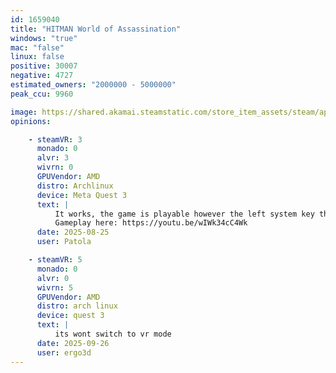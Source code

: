 ```yaml
---
id: 1659040
title: "HITMAN World of Assassination"
windows: "true"
mac: "false"
linux: false
positive: 30007
negative: 4727
estimated_owners: "2000000 - 5000000"
peak_ccu: 9960

image: https://shared.akamai.steamstatic.com/store_item_assets/steam/apps/1659040/header.jpg?t=1726140878
opinions:

    - steamVR: 3
      monado: 0
      alvr: 3
      wivrn: 0
      GPUVendor: AMD
      distro: Archlinux
      device: Meta Quest 3
      text: |
          It works, the game is playable however the left system key that SteamVR uses conflicts with the in-game menu, so key reassignments are needed (or choosing a community system configuration). Also, the sniping camera that works on Windows by showing a floating screen with the aim simply blacks out the screen on Linux. Will check again in the future to see if this improved. Also, at this moment couldn't make it work with WiVRn.
          Gameplay here: https://youtu.be/wIWk34cC4Wk
      date: 2025-08-25
      user: Patola

    - steamVR: 5
      monado: 0
      alvr: 0
      wivrn: 5
      GPUVendor: AMD
      distro: arch linux
      device: quest 3
      text: |
          its wont switch to vr mode
      date: 2025-09-26
      user: ergo3d
---
```

